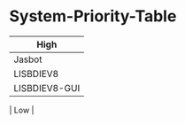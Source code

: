 # System-Priority-Table
| High          |
| ------------- |
| Jasbot        |
| LISBDIEV8     |
| LISBDIEV8-GUI |

| Low           |
